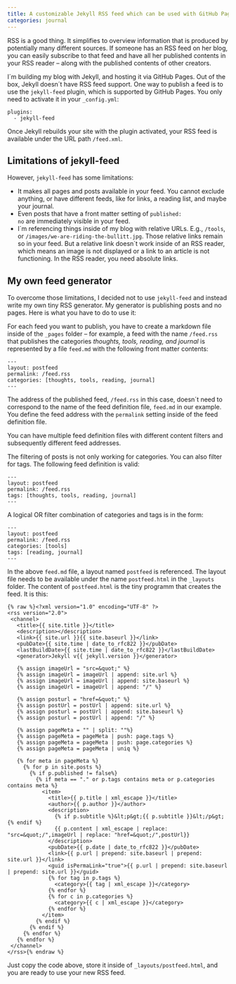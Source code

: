 ```yaml
---
title: A customizable Jekyll RSS feed which can be used with GitHub Pages
categories: journal
---
```

RSS is a good thing. It simplifies to overview information that is produced by potentially many different sources. If someone has an RSS feed on her blog, you can easily subscribe to that feed and have all her published contents in your RSS reader – along with the published contents of other creators.

I´m building my blog with Jekyll, and hosting it via GitHub Pages. Out of the box, Jekyll doesn´t have RSS feed support. One way to publish a feed is to use the <code>jekyll-feed</code> plugin, which is supported by GitHub Pages. You only need to activate it in your <code>_config.yml</code>:

~~~
plugins:
  - jekyll-feed
~~~

Once Jekyll rebuilds your site with the plugin activated, your RSS feed is available under the URL path <code>/feed.xml</code>.

## Limitations of jekyll-feed
However, <code>jekyll-feed</code> has some limitations:
- It makes all pages and posts available in your feed. You cannot exclude anything, or have different feeds, like for links, a reading list, and maybe your journal.
- Even posts that have a front matter setting of <code>published: no</code> are immediately visible in your feed.
- I´m referencing things inside of my blog with relative URLs. E.g., <code>/tools</code>, or <code>/images/we-are-riding-the-bullitt.jpg</code>. Those relative links remain so in your feed. But a relative link doesn´t work inside of an RSS reader, which means an image is not displayed or a link to an article is not functioning. In the RSS reader, you need absolute links.

## My own feed generator
To overcome those limitations, I decided not to use <code>jekyll-feed</code> and instead write my own tiny RSS generator. My generator is publishing posts and no pages. Here is what you have to do to use it:

For each feed you want to publish, you have to create a markdown file inside of the <code>_pages</code> folder – for example, a feed with the name <code>/feed.rss</code> that publishes the categories *thoughts, tools, reading, and journal* is represented by a file <code>feed.md</code> with the following front matter contents:

~~~
---
layout: postfeed
permalink: /feed.rss
categories: [thoughts, tools, reading, journal]
---
~~~

The address of the published feed, <code>/feed.rss</code> in this case, doesn´t need to correspond to the name of the feed definition file, <code>feed.md</code> in our example. You define the feed address with the <code>permalink</code> setting inside of the feed definition file. 

You can have multiple feed definition files with different content filters and subsequently different feed addresses.

The filtering of posts is not only working for categories. You can also filter for tags. The following feed definition is valid:

~~~
---
layout: postfeed
permalink: /feed.rss
tags: [thoughts, tools, reading, journal]
---
~~~

A logical OR filter combination of categories and tags is in the form:

~~~
---
layout: postfeed
permalink: /feed.rss
categories: [tools]
tags: [reading, journal]
---
~~~

In the above <code>feed.md</code> file, a layout named <code>postfeed</code> is referenced. The layout file needs to be available under the name <code>postfeed.html</code> in the <code>_layouts</code> folder. The content of <code>postfeed.html</code> is the tiny programm that creates the feed. It is this:

~~~
{% raw %}<?xml version="1.0" encoding="UTF-8" ?>
<rss version="2.0">
 <channel>
   <title>{{ site.title }}</title>
   <description></description>
   <link>{{ site.url }}{{ site.baseurl }}</link>
   <pubDate>{{ site.time | date_to_rfc822 }}</pubDate>
   <lastBuildDate>{{ site.time | date_to_rfc822 }}</lastBuildDate>
   <generator>Jekyll v{{ jekyll.version }}</generator>

   {% assign imageUrl = "src=&quot;" %}
   {% assign imageUrl = imageUrl | append: site.url %}
   {% assign imageUrl = imageUrl | append: site.baseurl %}
   {% assign imageUrl = imageUrl | append: "/" %}

   {% assign posturl = "href=&quot;" %}
   {% assign postUrl = postUrl | append: site.url %}
   {% assign posturl = postUrl | append: site.baseurl %}
   {% assign posturl = postUrl | append: "/" %}

   {% assign pageMeta = "" | split: ""%}
   {% assign pageMeta = pageMeta | push: page.tags %}
   {% assign pageMeta = pageMeta | push: page.categories %}
   {% assign pageMeta = pageMeta | uniq %}

   {% for meta in pageMeta %}
     {% for p in site.posts %}
       {% if p.published != false%}
         {% if meta == "." or p.tags contains meta or p.categories contains meta %}
           <item>
             <title>{{ p.title | xml_escape }}</title>
             <author>{{ p.author }}</author>
             <description>
               {% if p.subtitle %}&lt;p&gt;{{ p.subtitle }}&lt;/p&gt;{% endif %}
               {{ p.content | xml_escape | replace: "src=&quot;/",imageUrl | replace: "href=&quot;/",postUrl}}
             </description>
             <pubDate>{{ p.date | date_to_rfc822 }}</pubDate>
             <link>{{ p.url | prepend: site.baseurl | prepend: site.url }}</link>
             <guid isPermaLink="true">{{ p.url | prepend: site.baseurl | prepend: site.url }}</guid>
             {% for tag in p.tags %}
               <category>{{ tag | xml_escape }}</category>
             {% endfor %}
             {% for c in p.categories %}
               <category>{{ c | xml_escape }}</category>
             {% endfor %}
           </item>
         {% endif %}
       {% endif %}
     {% endfor %}
   {% endfor %}
 </channel>
</rss>{% endraw %}
~~~

Just copy the code above, store it inside of <code>_layouts/postfeed.html</code>, and you are ready to use your new RSS feed.
